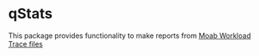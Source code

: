 # qStats
This package provides functionality to make reports from [Moab Workload Trace files](http://docs.adaptivecomputing.com/mwm/archive/6-0/16.3.3workloadtrace.php)
